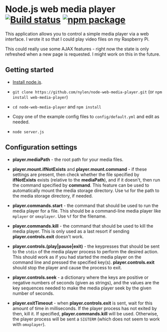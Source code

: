 # Node.js web media player [![Build status](https://img.shields.io/travis/nylen/node-web-media-player.svg?style=flat)](https://travis-ci.org/nylen/node-web-media-player) [![npm package](http://img.shields.io/npm/v/web-media-player.svg?style=flat)](https://www.npmjs.org/package/web-media-player)

This application allows you to control a simple media player via a web
interface.  I wrote it so that I could play video files on my Raspberry Pi.

This could really use some AJAX features - right now the state is only
refreshed when a new page is requested.  I might work on this in the future.

## Getting started

- [Install node.js](https://github.com/joyent/node/wiki/Installation).

- `git clone https://github.com/nylen/node-web-media-player.git`
  (or `npm install web-media-player`)

- `cd node-web-media-player` and `npm install`

- Copy one of the example config files to `config/default.yml` and edit as
  needed.

- `node server.js`

## Configuration settings

- **player.mediaPath** - the root path for your media files.

- **player.mount.ifNotExists** and **player.mount.command** - if these settings
  are present, then check whether the file specified by **ifNotExists** exists
  (relative to the **mediaPath**), and if it doesn't, then run the command
  specified by **command**.  This feature can be used to automatically mount
  the media storage directory.   Use `%d` for the path to the media storage
  directory, if needed.

- **player.commands.start** - the command that should be used to run the media
  player for a file.  This should be a command-line media player like `mplayer`
  or `omxplayer`.  Use `%f` for the filename.

- **player.commands.kill** - the command that should be used to kill the media
  player.  This is only used as a last resort if sending
  **player.controls.exit** doesn't work.

- **player.controls.(play|pause|exit)** - the keypresses that should be sent to
  the `stdin` of the media player process to perform the desired action.  This
  should work as if you had started the media player on the command line and
  pressed the specified key(s).  **player.controls.exit** should stop the
  player and cause the process to exit.

- **player.controls.seek** - a dictionary where the keys are positive or
  negative numbers of seconds (given as strings), and the values are the key
  sequences needed to make the media player seek by the given number of
  seconds.

- **player.exitTimeout** - when **player.controls.exit** is sent, wait for this
  amount of time in milliseconds.  If the player process has not exited by
  then, kill it.  If specified, **player.commands.kill** will be used.
  Otherwise, the player process will be sent a `SIGTERM` (which does not seem
  to work with `omxplayer`).
